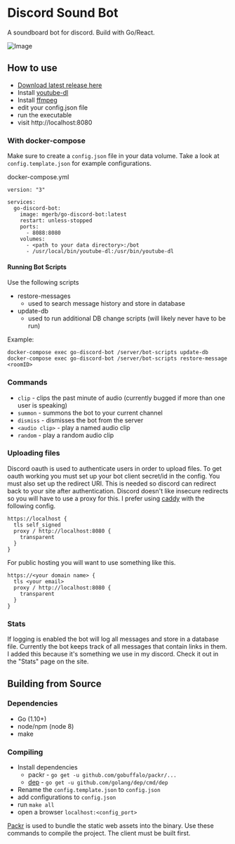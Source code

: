 # Discord Sound Bot

A soundboard bot for discord. Build with Go/React.

![Image](./screenshots/sound-bot.png)

## How to use

- [Download latest release here](https://github.com/mgerb/go-discord-bot/releases)
- Install [youtube-dl](https://github.com/rg3/youtube-dl/blob/master/README.md#installation)
- Install [ffmpeg](https://www.ffmpeg.org/download.html)
- edit your config.json file
- run the executable
- visit http://localhost:8080

### With docker-compose

Make sure to create a `config.json` file in your data volume.
Take a look at `config.template.json` for example configurations.

docker-compose.yml

```
version: "3"

services:
  go-discord-bot:
    image: mgerb/go-discord-bot:latest
    restart: unless-stopped
    ports:
      - 8088:8080
    volumes:
      - <path to your data directory>:/bot
      - /usr/local/bin/youtube-dl:/usr/bin/youtube-dl
```

#### Running Bot Scripts

Use the following scripts

- restore-messages
  - used to search message history and store in database
- update-db
  - used to run additional DB change scripts (will likely never have to be run)

Example:

```
docker-compose exec go-discord-bot /server/bot-scripts update-db
docker-compose exec go-discord-bot /server/bot-scripts restore-message <roomID>
```

### Commands

- `clip` - clips the past minute of audio (currently bugged if more than one user is speaking)
- `summon` - summons the bot to your current channel
- `dismiss` - dismisses the bot from the server
- `<audio clip>` - play a named audio clip
- `random` - play a random audio clip

### Uploading files

Discord oauth is used to authenticate users in order to upload files.
To get oauth working you must set up your bot client secret/id in the config.
You must also set up the redirect URI. This is needed so discord can redirect
back to your site after authentication. Discord doesn't like insecure redirects
so you will have to use a proxy for this. I prefer using [caddy](https://github.com/mholt/caddy)
with the following config.

```
https://localhost {
  tls self_signed
  proxy / http://localhost:8080 {
    transparent
  }
}
```

For public hosting you will want to use something like this.

```
https://<your domain name> {
  tls <your email>
  proxy / http://localhost:8080 {
    transparent
  }
}
```

### Stats

If logging is enabled the bot will log all messages and store in a database file. Currently the bot keeps track of
all messages that contain links in them. I added this because it's something we use in my discord.
Check it out in the "Stats" page on the site.

## Building from Source

### Dependencies

- Go (1.10+)
- node/npm (node 8)
- make

### Compiling

- Install dependencies
  - packr - `go get -u github.com/gobuffalo/packr/...`
  - [dep](https://github.com/golang/dep) - `go get -u github.com/golang/dep/cmd/dep`
- Rename the `config.template.json` to `config.json`
- add configurations to `config.json`
- run `make all`
- open a browser `localhost:<config_port>`

[Packr](https://github.com/gobuffalo/packr) is used to bundle the static web assets into the binary.
Use these commands to compile the project. The client must be built first.
